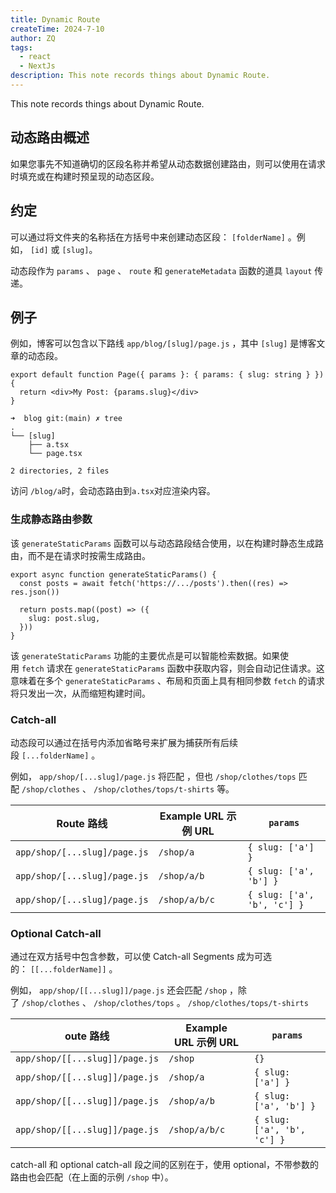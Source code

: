 ```yaml
---
title: Dynamic Route
createTime: 2024-7-10
author: ZQ
tags:
  - react
  - NextJs
description: This note records things about Dynamic Route.
---
```

 This note records things about Dynamic Route.
<!-- more -->
## 动态路由概述

如果您事先不知道确切的区段名称并希望从动态数据创建路由，则可以使用在请求时填充或在构建时预呈现的动态区段。

## 约定

可以通过将文件夹的名称括在方括号中来创建动态区段： `[folderName]` 。例如， `[id]` 或 `[slug]`。

动态段作为 `params` 、 `page` 、 `route` 和 `generateMetadata` 函数的道具 `layout` 传递。

## 例子

例如，博客可以包含以下路线 `app/blog/[slug]/page.js` ，其中 `[slug]` 是博客文章的动态段。

```tsx
export default function Page({ params }: { params: { slug: string } }) {
  return <div>My Post: {params.slug}</div>
}
```

```shell
➜  blog git:(main) ✗ tree 
.
└── [slug]
    ├── a.tsx
    └── page.tsx

2 directories, 2 files
```

访问 `/blog/a`时，会动态路由到`a.tsx`对应渲染内容。

### 生成静态路由参数

该 `generateStaticParams` 函数可以与动态路段结合使用，以在构建时静态生成路由，而不是在请求时按需生成路由。

```tsx
export async function generateStaticParams() {
  const posts = await fetch('https://.../posts').then((res) => res.json())
 
  return posts.map((post) => ({
    slug: post.slug,
  }))
}
```

该 `generateStaticParams` 功能的主要优点是可以智能检索数据。如果使用 `fetch` 请求在 `generateStaticParams` 函数中获取内容，则会自动记住请求。这意味着在多个 `generateStaticParams` 、布局和页面上具有相同参数 `fetch` 的请求将只发出一次，从而缩短构建时间。

### Catch-all

动态段可以通过在括号内添加省略号来扩展为捕获所有后续段 `[...folderName]` 。

例如， `app/shop/[...slug]/page.js` 将匹配 ，但也 `/shop/clothes/tops` 匹配 `/shop/clothes` 、 `/shop/clothes/tops/t-shirts` 等。

| Route 路线                     | Example URL 示例 URL | `params`                    |
| ---------------------------- | ------------------ | --------------------------- |
| `app/shop/[...slug]/page.js` | `/shop/a`          | `{ slug: ['a'] }`           |
| `app/shop/[...slug]/page.js` | `/shop/a/b`        | `{ slug: ['a', 'b'] }`      |
| `app/shop/[...slug]/page.js` | `/shop/a/b/c`      | `{ slug: ['a', 'b', 'c'] }` |
### Optional Catch-all

通过在双方括号中包含参数，可以使 Catch-all Segments 成为可选的： `[[...folderName]]` 。

例如， `app/shop/[[...slug]]/page.js` 还会匹配 `/shop` ，除了 `/shop/clothes` 、 `/shop/clothes/tops` 。 `/shop/clothes/tops/t-shirts`

| oute 路线                        | Example URL 示例 URL | `params`                    |
| ------------------------------ | ------------------ | --------------------------- |
| `app/shop/[[...slug]]/page.js` | `/shop`            | `{}`                        |
| `app/shop/[[...slug]]/page.js` | `/shop/a`          | `{ slug: ['a'] }`           |
| `app/shop/[[...slug]]/page.js` | `/shop/a/b`        | `{ slug: ['a', 'b'] }`      |
| `app/shop/[[...slug]]/page.js` | `/shop/a/b/c`      | `{ slug: ['a', 'b', 'c'] }` |
catch-all 和 optional catch-all 段之间的区别在于，使用 optional，不带参数的路由也会匹配（在上面的示例 `/shop` 中）。
